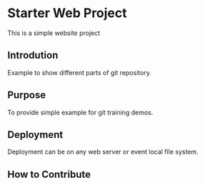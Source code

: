 # Starter Web Project

This is a simple website project

## Introdution

Example to show different parts of git repository.

## Purpose

To provide simple example for git training demos.

## Deployment

Deployment can be on any web server or event local file system.

## How to Contribute